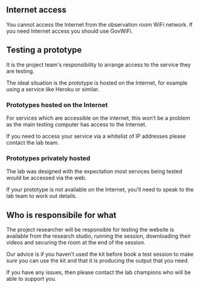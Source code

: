 

## Internet access
You cannot access the Internet from the observation room WiFi network. If you need Internet access you should use GovWiFi.

## Testing a prototype
It is the project team's responsibility to arrange access to the service they are testing.

The ideal situation is the prototype is hosted on the Internet, for example using a service like Heroku or similar.

### Prototypes hosted on the Internet
For services which are accessible on the internet, this won’t be a problem as the main testing computer has access to the Internet.

If you need to access your service via a whitelist of IP addresses please contact the lab team.

### Prototypes privately hosted
The lab was designed with the expectation most services being tested would be accessed via the web.

If your prototype is not available on the Internet, you'll need to speak to the lab team to work out details.

## Who is responsibile for what
The project researcher will be responsible for testing the website is available from the research studio, running the session, downloading their videos and securing the room at the end of the session.

Our advice is if you haven’t used the kit before book a test session to make sure you can use the kit and that it is producing the output that you need.

If you have any issues, then please contact the lab champions who will be able to support you.
